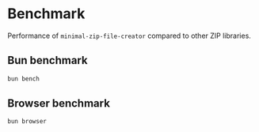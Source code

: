 # Benchmark

Performance of `minimal-zip-file-creator` compared to other ZIP libraries.

## Bun benchmark

```sh
bun bench
```

## Browser benchmark

```sh
bun browser
```

